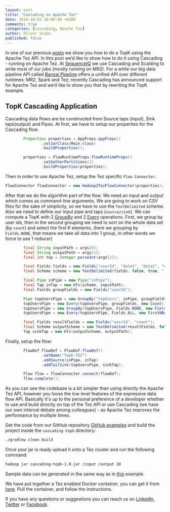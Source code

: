 ```yaml
---
layout: post
title: "Cascading on Apache Tez"
date: 2014-10-03 18:00:00 +0200
comments: true
categories: [Cascading, Apache Tez]
author: Oliver Szabo
published: false
---
```



In one of our previous [posts](http://blog.sequenceiq.com/blog/2014/09/23/topn-on-apache-tez/) we show you how to do a TopK using the Apache Tez API. In this post we’d like to show how to do it using Cascading - running on Apache Tez.
At [SequenceIQ](http://sequenceiq.com) we use Cascading and Scalding to write most of our jobs (mostly running on MR2). For a while our big data pipeline API called [Banzai Pipeline](http://docs.banzai.apiary.io/) offers a unified API over different runtimes: MR2, Spark and Tez; recently Cascading has announced support for Apache Tez and we’d like to show you that by rewriting the TopK example.

## TopK Cascading Application

Cascading data flows are be constructed from Source taps (input), Sink taps(output) and Pipes.
At first, we have to setup our properties for the Cascading flow.

``` java
        Properties properties = AppProps.appProps()
                .setJarClass(Main.class)
                .buildProperties();

        properties = FlowRuntimeProps.flowRuntimeProps()
                .setGatherPartitions(1)
                .buildProperties(properties);
```

Then in order to use Apache Tez, setup the Tez specific `Flow Connector`.

``` java
FlowConnector flowConnector = new Hadoop2TezFlowConnector(properties);
```
After that we do the algorithm part of the flow. We need an input and output which comes as command-line arguments.
We are going to work on CSV files for the sake of simplicity, so we have to use the `TextDelimited` scheme. Also we need to define our input pipe and taps (`source/sink`).
We can compute a TopK with 2 [GroupBy](http://docs.cascading.org/cascading/2.5/userguide/html/ch03s03.html#N205A3) and 2 [Every](http://docs.cascading.org/cascading/2.5/userguide/html/ch03s03.html#N20438) operations. First, we group by user ids, then in the second grouping we need to sort on the whole data set (by `count`) and select the first K elements. (here we grouping by `Fields.NONE`, that means we take all data into 1 group, in other words we force to use 1 reducer)

``` java
        final String inputPath = args[0];
        final String outputPath = args[1];
        final int top = Integer.parseInt(args[2]);

        final Fields fields = new Fields("userId", "data1", "data2", "data3");
        final Scheme scheme = new TextDelimited(fields, false, true, ",");

        final Pipe inPipe = new Pipe("inPipe");
        final Tap inTap = new Hfs(scheme, inputPath);
        final Fields groupFields = new Fields("userId");

        Pipe topUsersPipe = new GroupBy("topUsers", inPipe, groupFields);
        topUsersPipe = new Every(topUsersPipe, groupFields, new Count(), Fields.ALL);
        topUsersPipe = new GroupBy(topUsersPipe, Fields.NONE, new Fields("count", "userId"), true);
        topUsersPipe = new Every(topUsersPipe, Fields.ALL, new FirstNBuffer(top), Fields.ARGS);

        final Fields resultFields = new Fields("userId", "count");
        final Scheme outputScheme = new TextDelimited(resultFields, false, true, ",");
        Tap sinkTap = new Hfs(outputScheme, outputPath);
```

Finally, setup the flow:

``` java
        FlowDef flowDef = FlowDef.flowDef()
                .setName("TopK-TEZ")
                .addSource(inPipe, inTap)
                .addTailSink(topUsersPipe, sinkTap);

        Flow flow = flowConnector.connect(flowDef);
        flow.complete();
```

As you can see the codebase is a bit simpler than using directly the Apache Tez API, however you loose the low level features of the expressive data flow API. Basically it's up to the personal preference of a developer whether to use and build directly on top of the Tez API or use Cascading (we have our own internal debate among colleagues) - as Apache Tez improves the performance by multiple times.

Get the code from our GitHub repository [GitHub examples](https://github.com/sequenceiq/sequenceiq-samples) and build the project inside the `cascading-topk` directory:

```bash
./gradlew clean build
```
Once your jar is ready upload it onto a Tez cluster and run the following command:
```bash
hadoop jar cascading-topk-1.0.jar /input /output 10
```

Sample data can be generated in the same way as in [this](http://blog.sequenceiq.com/blog/2014/09/23/topn-on-apache-tez) example.

We have put together a Tez enabled Docker container, you can get it from [here](https://github.com/sequenceiq/docker-tez). Pull the container, and follow the instructions.

If you have any questions or suggestions you can reach us on [LinkedIn](https://www.linkedin.com/company/sequenceiq/), [Twitter](https://twitter.com/sequenceiq) or [Facebook](https://www.facebook.com/sequenceiq).
